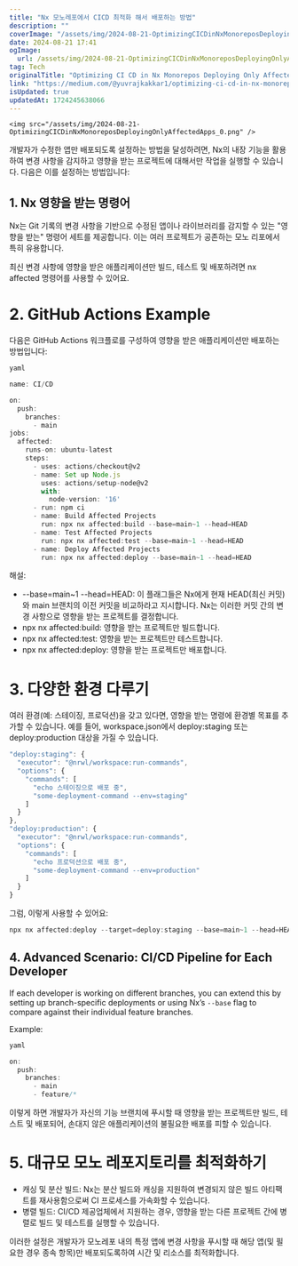 ```yaml
---
title: "Nx 모노레포에서 CICD 최적화 해서 배포하는 방법"
description: ""
coverImage: "/assets/img/2024-08-21-OptimizingCICDinNxMonoreposDeployingOnlyAffectedApps_0.png"
date: 2024-08-21 17:41
ogImage: 
  url: /assets/img/2024-08-21-OptimizingCICDinNxMonoreposDeployingOnlyAffectedApps_0.png
tag: Tech
originalTitle: "Optimizing CI CD in Nx Monorepos Deploying Only Affected Apps"
link: "https://medium.com/@yuvrajkakkar1/optimizing-ci-cd-in-nx-monorepos-deploying-only-affected-apps-6073347033f6"
isUpdated: true
updatedAt: 1724245638066
---
```



`<img src="/assets/img/2024-08-21-OptimizingCICDinNxMonoreposDeployingOnlyAffectedApps_0.png" />`

개발자가 수정한 앱만 배포되도록 설정하는 방법을 달성하려면, Nx의 내장 기능을 활용하여 변경 사항을 감지하고 영향을 받는 프로젝트에 대해서만 작업을 실행할 수 있습니다. 다음은 이를 설정하는 방법입니다:

## 1. Nx 영향을 받는 명령어

Nx는 Git 기록의 변경 사항을 기반으로 수정된 앱이나 라이브러리를 감지할 수 있는 "영향을 받는" 명령어 세트를 제공합니다. 이는 여러 프로젝트가 공존하는 모노 리포에서 특히 유용합니다.

<div class="content-ad"></div>

최신 변경 사항에 영향을 받은 애플리케이션만 빌드, 테스트 및 배포하려면 nx affected 명령어를 사용할 수 있어요.

# 2. GitHub Actions Example

다음은 GitHub Actions 워크플로를 구성하여 영향을 받은 애플리케이션만 배포하는 방법입니다:

```js
yaml
```

<div class="content-ad"></div>

```js
name: CI/CD
```

```js
on:
  push:
    branches:
      - main
jobs:
  affected:
    runs-on: ubuntu-latest
    steps:
      - uses: actions/checkout@v2
      - name: Set up Node.js
        uses: actions/setup-node@v2
        with:
          node-version: '16'
      - run: npm ci
      - name: Build Affected Projects
        run: npx nx affected:build --base=main~1 --head=HEAD
      - name: Test Affected Projects
        run: npx nx affected:test --base=main~1 --head=HEAD
      - name: Deploy Affected Projects
        run: npx nx affected:deploy --base=main~1 --head=HEAD
```

해설:

- --base=main~1 --head=HEAD: 이 플래그들은 Nx에게 현재 HEAD(최신 커밋)와 main 브랜치의 이전 커밋을 비교하라고 지시합니다. Nx는 이러한 커밋 간의 변경 사항으로 영향을 받는 프로젝트를 결정합니다.
- npx nx affected:build: 영향을 받는 프로젝트만 빌드합니다.
- npx nx affected:test: 영향을 받는 프로젝트만 테스트합니다.
- npx nx affected:deploy: 영향을 받는 프로젝트만 배포합니다.

<div class="content-ad"></div>

# 3. 다양한 환경 다루기

여러 환경(예: 스테이징, 프로덕션)을 갖고 있다면, 영향을 받는 명령에 환경별 목표를 추가할 수 있습니다. 예를 들어, workspace.json에서 deploy:staging 또는 deploy:production 대상을 가질 수 있습니다.

```js
"deploy:staging": {
  "executor": "@nrwl/workspace:run-commands",
  "options": {
    "commands": [
      "echo 스테이징으로 배포 중",
      "some-deployment-command --env=staging"
    ]
  }
},
"deploy:production": {
  "executor": "@nrwl/workspace:run-commands",
  "options": {
    "commands": [
      "echo 프로덕션으로 배포 중",
      "some-deployment-command --env=production"
    ]
  }
}
```

그럼, 이렇게 사용할 수 있어요:

<div class="content-ad"></div>

```js
npx nx affected:deploy --target=deploy:staging --base=main~1 --head=HEAD
```

## 4. Advanced Scenario: CI/CD Pipeline for Each Developer

If each developer is working on different branches, you can extend this by setting up branch-specific deployments or using Nx’s `--base` flag to compare against their individual feature branches.

Example:

<div class="content-ad"></div>

```js
yaml
```

```js
on:
  push:
    branches:
      - main
      - feature/*
```

이렇게 하면 개발자가 자신의 기능 브랜치에 푸시할 때 영향을 받는 프로젝트만 빌드, 테스트 및 배포되어, 손대지 않은 애플리케이션의 불필요한 배포를 피할 수 있습니다.

# 5. 대규모 모노 레포지토리를 최적화하기

<div class="content-ad"></div>

- 캐싱 및 분산 빌드: Nx는 분산 빌드와 캐싱을 지원하여 변경되지 않은 빌드 아티팩트를 재사용함으로써 CI 프로세스를 가속화할 수 있습니다.
- 병렬 빌드: CI/CD 제공업체에서 지원하는 경우, 영향을 받는 다른 프로젝트 간에 병렬로 빌드 및 테스트를 실행할 수 있습니다.

이러한 설정은 개발자가 모노레포 내의 특정 앱에 변경 사항을 푸시할 때 해당 앱(및 필요한 경우 종속 항목)만 배포되도록하여 시간 및 리소스를 최적화합니다.